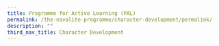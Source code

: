 ```yaml
---
title: Programme for Active Learning (PAL)
permalink: /the-navalite-programme/character-development/permalink/
description: ""
third_nav_title: Character Development
---
```

